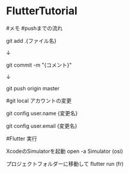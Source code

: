 # FlutterTutorial
#メモ
#pushまでの流れ

git add .{ファイル名}

↓

git commit -m "{コメント}"

↓

git push origin master


#git local アカウントの変更

git config user.name {変更名}

git config user.email {変更名}


#Flutter 実行

XcodeのSimulatorを起動
open -a Simulator (osi)

プロジェクトフォルダーに移動して
flutter run (fr)
